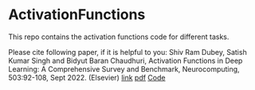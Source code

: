 # ActivationFunctions
This repo contains the activation functions code for different tasks. 

Please cite following paper, if it is helpful to you:
Shiv Ram Dubey, Satish Kumar Singh and Bidyut Baran Chaudhuri, Activation Functions in Deep Learning: A Comprehensive Survey and Benchmark, Neurocomputing, 503:92-108, Sept 2022. (Elsevier) [link](https://www.sciencedirect.com/science/article/pii/S0925231222008426) [pdf](https://arxiv.org/pdf/2109.14545.pdf) [Code](https://github.com/shivram1987/ActivationFunctions)
